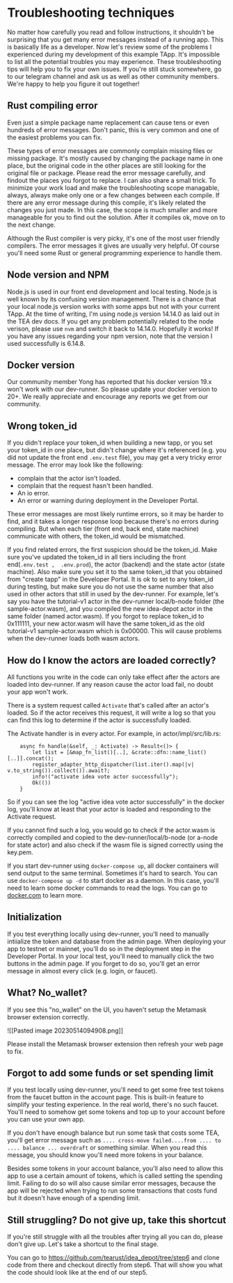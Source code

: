 # Troubleshooting techniques

No matter how carefully you read and follow instructions, it shouldn't be surprising that you get many error messages instead of a running app. This is basically life as a developer. Now let's review some of the problems I experienced during my development of this example TApp. It's impossible to list all the potential troubles you may experience. These troubleshooting tips will help you to fix your own issues. If you're still stuck somewhere, go to our telegram channel and ask us as well as other community members. We're happy to help you figure it out together!

## Rust compiling error

Even just a simple package name replacement can cause tens or even hundreds of error messages. Don't panic, this is very common and one of the easiest problems you can fix.

These types of error messages are commonly complain missing files or missing package. It's mostly caused by changing the package name in one place, but the original code in the other places are still looking for the original file or package. Please read the error message carefully, and findout the places you forgot to replace. I can also share a small trick. To minimize your work load and make the troubleshooting scope managable, always, always make only one or a few changes between each compile. If there are any error message during this compile, it's likely related the changes you just made. In this case, the scope is much smaller and more manageable for you to find out the solution. After it compiles ok, move on to the next change.

Although the Rust compiler is very picky, it's one of the most user friendly compilers. The error messages it gives are usually very helpful. Of course you'll need some Rust or general programming experience to handle them.

## Node version and NPM

Node.js is used in our front end development and local testing. Node.js is well known by its confusing version management. There is a chance that your local node.js version works with some apps but not with your current TApp. At the time of writing, I'm using node.js version 14.14.0 as laid out in the TEA dev docs. If you get any problem potentially related to the node verison, please use `nvm` and switch it back to 14.14.0. Hopefully it works! If you have any issues regarding your npm version, note that the version I used successfully is 6.14.8.

## Docker version 

Our community member Yong has reported that his docker version 19.x won't work with our dev-runner. So please update your docker version to 20+. We really appreciate and encourage any reports we get from our community.

## Wrong token_id

If you didn't replace your token_id when building a new tapp, or you set your token_id in one place, but didn't change where it's referenced (e.g. you did not update the front end `.env.test` file), you may get a very tricky error message. The error may look like the following:

- complain that the actor isn't loaded.
- complain that the request hasn't been handled.
- An io error.
- An error or warning during deployment in the Developer Portal.

These error messages are most likely runtime errors, so it may be harder to find, and it takes a longer response loop because there's no errors during compiling. But when each tier (front end, back end, state machine) communicate with others, the token_id would be mismatched. 

If you find related errors, the first suspicion should be the token_id. Make sure you've updated the token_id in all tiers including the front end(`.env.test ,  .env.prod`), the actor (backend) and the state actor (state machine). Also make sure you set it to the same token_id that you obtained from "create tapp" in the Developer Portal. It is ok to set to any token_id during testing, but make sure you do not use the same number that also used in other actors that still in used by the dev-runner. For example, let's say you have the tutorial-v1 actor in the dev-runner local/b-node folder (the sample-actor.wasm), and you compiled the new idea-depot actor in the same folder (named actor.wasm). If you forgot to replace token_id to 0x111111, your new actor.wasm will have the same token_id as the old tutorial-v1 sample-actor.wasm which is 0x00000. This will cause problems when the dev-runner loads both wasm actors. 

## How do I know the actors are loaded correctly?

All functions you write in the code can only take effect after the actors are loaded into dev-runner. If any reason cause the actor load fail, no doubt your app won't work. 

There is a system request called `Activate` that's called after an actor's loaded. So if the actor receives this request, it will write a log so that you can find this log to determine if the actor is successfully loaded.

The Activate handler is in every actor. For example, in actor/impl/src/lib.rs:

```
    async fn handle(&self, _: Activate) -> Result<()> {
        let list = [&map_fn_list()[..], &crate::dfn::name_list()[..]].concat();
        register_adapter_http_dispatcher(list.iter().map(|v| v.to_string()).collect()).await?;
        info!("activate idea vote actor successfully");
        Ok(())
    }
```

So if you can see the log "active idea vote actor successfully" in the docker log, you'll know at least that your actor is loaded and responding to the Activate request.

If you cannot find such a log, you would go to check if the actor.wasm is correctly compiled and copied to the dev-runner/local/b-node (or a-node for state actor) and also check if the wasm file is signed correctly using the key.pem. 

If you start dev-runner using  `docker-compose up`, all docker containers will send output to the same terminal. Sometimes it's hard to search. You can use `docker-compose up -d` to start docker as a daemon. In this case, you'll need to learn some docker commands to read the logs. You can go to [docker.com](https://docker.com) to learn more. 

## Initialization

If you test everything locally using dev-runner, you'll need to manually intiialize the token and database from the admin page. When deploying your app to testnet or mainnet, you'll do so in the deployment step in the Developer Portal. In your local test, you'll need to manually click the two buttons in the admin page. If you forget to do so, you'll get an error message in almost every click (e.g. login, or faucet).

## What? No_wallet?

If you see this "no_wallet" on the UI, you haven't setup the Metamask browser extension correctly. 

![[Pasted image 20230514094908.png]]

Please install the Metamask browser extension then refresh your web page to fix.

## Forgot to add some funds or set spending limit

If you test locally using dev-runner, you'll need to get some free test tokens from the faucet button in the account page. This is built-in feature to simplify your testing experience. In the real world, there's no such faucet. You'll need to somehow get some tokens and top up to your account before you can use your own app. 

If you don't have enough balance but run some task that costs some TEA, you'll get error message such as `.... cross-move failed....from .... to .... balance ... overdraft` or something similar. When you read this message, you should know you'll need more tokens in your balance.

Besides some tokens in your account balance, you'll also need to allow this app to use a certain amount of tokens, which is called setting the spending limit. Failing to do so will also cause similar error messages, because the app will be rejected when trying to run some transactions that costs fund but it doesn't have enough of a spending limit.

## Still struggling? Do not give up, take this shortcut

If you're still struggle with all the troubles after trying all you can do, please don't give up. Let's take a shortcut to the final stage. 

You can go to https://github.com/tearust/idea_depot/tree/step6 and clone code from there and checkout directly from step6. That will show you what the code should look like at the end of our step5. 



